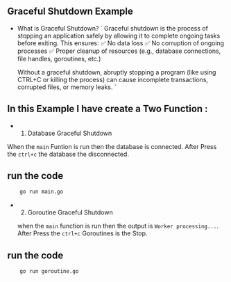 ## Graceful Shutdown Example 

- What is Graceful Shutdown?
`
    Graceful shutdown is the process of stopping an application safely by allowing it to complete ongoing tasks before exiting. This ensures:
  ✅ No data loss
  ✅ No corruption of ongoing processes
  ✅ Proper cleanup of resources (e.g., database connections, file handles, goroutines, etc.)

  Without a graceful shutdown, abruptly stopping a program (like using CTRL+C or killing the process) can cause incomplete transactions, corrupted files, or memory leaks.
`

## In this Example I have create a Two Function :

 - 1. Database Graceful Shutdown

  When the `main` Funtion is run then the database is connected. After Press the `ctrl+c` the database the disconnected.

  ## run the code

  ```bash
      go run main.go
  ```

  - 2. Goroutine Graceful Shutdown

    when the `main` function is run then the output is `Worker processing...`. After Press the `ctrl+c` Goroutines is the Stop.

  ## run the code

   ```bash
       go run goroutine.go
   ```

      
